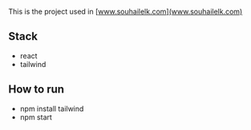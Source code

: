 This is the project used in [www.souhailelk.com](www.souhailelk.com)

## Stack
- react
- tailwind

## How to run

- npm install tailwind
- npm start
